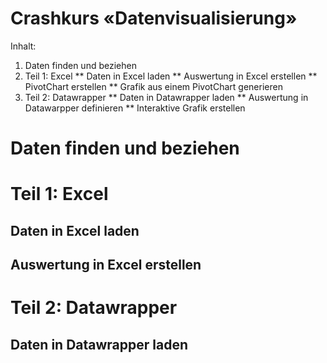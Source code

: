 Crashkurs «Datenvisualisierung»
===============================

Inhalt:

1. Daten finden und beziehen
1. Teil 1: Excel
	** Daten in Excel laden
	** Auswertung in Excel erstellen
    ** PivotChart erstellen
    ** Grafik aus einem PivotChart generieren
1. Teil 2: Datawrapper
    ** Daten in Datawrapper laden
	** Auswertung in Datawarpper definieren
	** Interaktive Grafik erstellen


# Daten finden und beziehen

# Teil 1: Excel

## Daten in Excel laden

## Auswertung in Excel erstellen

# Teil 2: Datawrapper

## Daten in Datawrapper laden